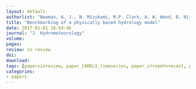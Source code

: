 ```yaml
---
layout: default
authorlist: "Newman, A. J., N. Mizukami, M.P. Clark, A. W. Wood, B. Nijssen, and G. Nearing"
title: "Benchmarking of a physically based hydrology model"
date: 2017-01-01 16:54:46
journal: "J. Hydrometeorology"
volume: 
pages:
review: in review
doi:
download:
tags: [papersinreview, paper_CAMELS_timeseries, paper_streamforecast, paper_params, paper_MPRflex]
categories:
- papers
---
```


